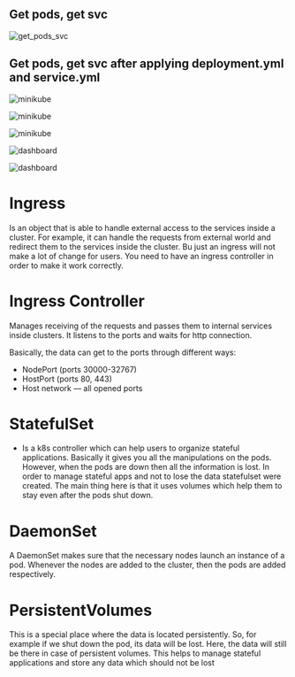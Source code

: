 ## Get pods, get svc

![get_pods_svc](../screenshots/get_pods_svc.png)

## Get pods, get svc after applying deployment.yml and service.yml

![minikube](../screenshots/getpods.png)

![minikube](../screenshots/svc.png)

![minikube](../screenshots/minukube.png)

![dashboard](../screenshots/dashboard.png)

![dashboard](../screenshots/web.png)

# Ingress

Is an object that is able to handle external access to the services inside a cluster. For example, it can handle the requests from external world and redirect them to the services inside the cluster. Bu just an ingress will not make a lot of change for users. You need to have an ingress controller in order to make it work correctly.

# Ingress Controller

Manages receiving of the requests and passes them to internal services inside clusters. It listens to the ports and waits for http connection.

Basically, the data can get to the ports through different ways:

- NodePort (ports 30000-32767)
- HostPort (ports 80, 443)
- Host network — all opened ports

# StatefulSet

- Is a k8s controller which can help users to organize stateful applications. Basically it gives you all the manipulations on the pods. However, when the pods are down then all the information is lost. In order to manage stateful apps and not to lose the data statefulset were created. The main thing here is that it uses volumes which help them to stay even after the pods shut down.

# DaemonSet

A DaemonSet makes sure that the necessary nodes launch an instance of a pod. Whenever the nodes are added to the cluster, then the pods are added respectively.

# PersistentVolumes

This is a special place where the data is located persistently. So, for example if we shut down the pod, its data will be lost. Here, the data will still be there in case of persistent volumes. This helps to manage stateful applications and store any data which should not be lost
